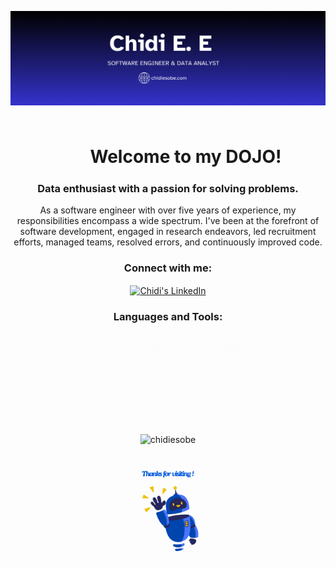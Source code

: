 ![GitHub Banner](https://raw.githubusercontent.com/chidiesobe/chidiesobe/refs/heads/main/assets/chidiesobe.png)

<h1 align="center"><img src="https://raw.githubusercontent.com/chidiesobe/chidiesobe/refs/heads/main/assets/master_panda.gif" alt="welcome!" width="10%" /> Welcome to my DOJO!</h1>

<h3 align="center">Data enthusiast with a passion for solving problems.</h3>
<p align="center">As a software engineer with over five years of experience, my responsibilities encompass a wide spectrum. I've been at the forefront of software development, engaged in research endeavors, led recruitment efforts, managed teams, resolved errors, and continuously improved code.</p>

<h3 align="center">Connect with me:</h3>
<p align="center">
<a href="https://www.linkedin.com/in/chidi-esobe/" target="blank"><img align="center" src="https://raw.githubusercontent.com/rahuldkjain/github-profile-readme-generator/master/src/images/icons/Social/linked-in-alt.svg" alt="Chidi's LinkedIn" width="7%" /></a>
</p>

<h3 align="center">Languages and Tools:</h3>
<div align="center">
  <img src="https://raw.githubusercontent.com/chidiesobe/chidiesobe/refs/heads/main/assets/tools_new.gif" alt="tools" width="50%" />  
</div>
<br>

<div align="center">
<p><img align="center" src="https://github-readme-stats.vercel.app/api/top-langs?username=chidiesobe&show_icons=true&locale=en&layout=compact" alt="chidiesobe" /></p>
</div>
<br>
<div align="center">
<img src="https://raw.githubusercontent.com/chidiesobe/chidiesobe/refs/heads/main/assets/visiting.gif" alt="thanks for visiting" width="30%" />
</div>
